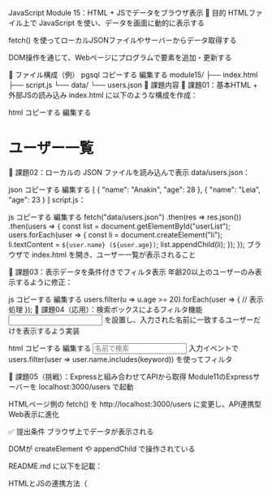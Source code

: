  JavaScript Module 15：HTML + JSでデータをブラウザ表示
🎯 目的
HTMLファイル上で JavaScript を使い、データを画面に動的に表示する

fetch() を使ってローカルJSONファイルやサーバーからデータ取得する

DOM操作を通じて、Webページにプログラムで要素を追加・更新する

📁 ファイル構成（例）
pgsql
コピーする
編集する
module15/
├── index.html
├── script.js
└── data/
    └── users.json
📝 課題内容
🧪 課題01：基本HTML + 外部JSの読み込み
index.html に以下のような構成を作成：

html
コピーする
編集する
<!DOCTYPE html>
<html lang="ja">
<head>
  <meta charset="UTF-8">
  <title>ユーザー一覧</title>
</head>
<body>
  <h1>ユーザー一覧</h1>
  <ul id="userList"></ul>

  <script src="script.js"></script>
</body>
</html>
🧪 課題02：ローカルの JSON ファイルを読み込んで表示
data/users.json：

json
コピーする
編集する
[
  { "name": "Anakin", "age": 28 },
  { "name": "Leia", "age": 23 }
]
script.js：

js
コピーする
編集する
fetch("data/users.json")
  .then(res => res.json())
  .then(users => {
    const list = document.getElementById("userList");
    users.forEach(user => {
      const li = document.createElement("li");
      li.textContent = `${user.name} (${user.age})`;
      list.appendChild(li);
    });
  });
ブラウザで index.html を開き、ユーザー一覧が表示されること

🧪 課題03：表示データを条件付きでフィルタ表示
年齢20以上のユーザーのみ表示するように修正：

js
コピーする
編集する
users.filter(u => u.age >= 20).forEach(user => {
  // 表示処理
});
🧪 課題04（応用）：検索ボックスによるフィルタ機能
<input id="search"> を設置し、入力された名前に一致するユーザーだけを表示するよう実装

html
コピーする
編集する
<input id="search" placeholder="名前で検索" />
入力イベントで users.filter(user => user.name.includes(keyword)) を使ってフィルタ

🧪 課題05（挑戦）：Expressと組み合わせてAPIから取得
Module11のExpressサーバーを localhost:3000/users で起動

HTMLページ側の fetch() を http://localhost:3000/users に変更し、API連携型Web表示に進化

✅ 提出条件
ブラウザ上でデータが表示される

DOMが createElement や appendChild で操作されている

README.md に以下を記載：

HTMLとJSの連携方法（<script src=...>)

fetchで外部JSONを扱う方法

DOM操作の基本（getElementById, createElement）

🧠 補足学習（任意）
defer 属性とJS実行タイミング

DOMContentLoadedイベント

innerHTML vs createElement

✅ 次の候補（Module 16）
テーマ	内容
🧩 Module 16: Node × SQLite	本格的なデータベース（SQLite）導入
🔁 Module 17: REST API構築	Express + 永続化でCRUD APIを実装
🛠 Module 18: 状態管理とリスト更新	JSで再描画・状態変更するフロント処理（リスト追加・削除）